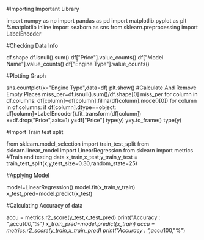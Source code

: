 #Importing Important Library

import numpy as np
import pandas as pd
import matplotlib.pyplot as plt
%matplotlib inline
import seaborn as sns
from sklearn.preprocessing import LabelEncoder




#Checking Data Info

df.shape
df.isnull().sum()
df["Price"].value_counts()
df["Model Name"].value_counts()
df["Engine Type"].value_counts()




#Plotting Graph

sns.countplot(x="Engine Type",data=df)
plt.show()
#Calculate And Remove Empty Places
miss_per=df.isnull().sum()/df.shape[0]
miss_per
for column in df.columns:
    df[column]=df[column].fillna(df[column].mode()[0])
    for column in df.columns:
    if df[column].dtype==object:
        df[column]=LabelEncoder().fit_transform(df[column])
        x=df.drop("Price",axis=1)
        y=df["Price"]
type(y)
y=y.to_frame()
type(y)




#Import Train test split

from sklearn.model_selection import train_test_split
from sklearn.linear_model import LinearRegression
from sklearn import metrics
#Train and testing data
x_train,x_test,y_train,y_test = train_test_split(x,y,test_size=0.30,random_state=25)




#Applying Model

model=LinearRegression()
model.fit(x_train,y_train)
x_test_pred=model.predict(x_test)



#Calculating Accuracy of data

accu = metrics.r2_score(y_test,x_test_pred)
print("Accuracy : ",accu*100,"%")
x_train_pred=model.predict(x_train)
accu = metrics.r2_score(y_train,x_train_pred)
print("Accuracy : ",accu*100,"%")
